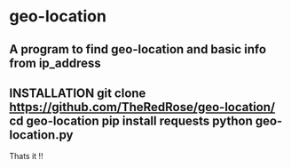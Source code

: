 # geo-location
A program to find geo-location and basic info from ip_address
-------------------------------------------------------------
INSTALLATION 
git clone https://github.com/TheRedRose/geo-location/
cd geo-location
pip install requests
python geo-location.py
-------------------------------------------------------------
Thats it !!
